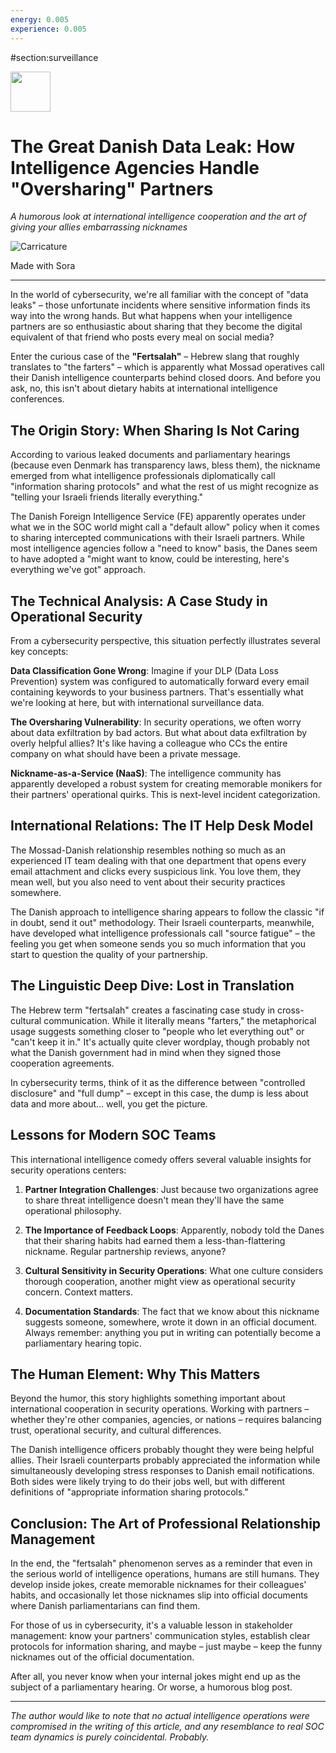 ```yaml
---
energy: 0.005
experience: 0.005
---
```


#section:surveillance

<img src="https://r2cdn.perplexity.ai/pplx-full-logo-primary-dark%402x.png" style="height:64px;margin-right:32px"/>

# The Great Danish Data Leak: How Intelligence Agencies Handle "Oversharing" Partners

*A humorous look at international intelligence cooperation and the art of giving your allies embarrassing nicknames*

![Carricature](https://videos.openai.com/vg-assets/assets%2Ftask_01k2ten7t3f8wahebtkg1tf2qz%2F1755382063_img_1.webp?st=2025-08-16T20%3A36%3A13Z&se=2025-08-22T21%3A36%3A13Z&sks=b&skt=2025-08-16T20%3A36%3A13Z&ske=2025-08-22T21%3A36%3A13Z&sktid=a48cca56-e6da-484e-a814-9c849652bcb3&skoid=3d249c53-07fa-4ba4-9b65-0bf8eb4ea46a&skv=2019-02-02&sv=2018-11-09&sr=b&sp=r&spr=https%2Chttp&sig=llK6AtV0Ntnh5jontB62NxC7XaWVmVtWWmUXkPVjTc0%3D&az=oaivgprodscus)

Made with Sora 

---

In the world of cybersecurity, we're all familiar with the concept of "data leaks" – those unfortunate incidents where sensitive information finds its way into the wrong hands. But what happens when your intelligence partners are so enthusiastic about sharing that they become the digital equivalent of that friend who posts every meal on social media?

Enter the curious case of the **"Fertsalah"** – Hebrew slang that roughly translates to "the farters" – which is apparently what Mossad operatives call their Danish intelligence counterparts behind closed doors. And before you ask, no, this isn't about dietary habits at international intelligence conferences.

## The Origin Story: When Sharing Is Not Caring

According to various leaked documents and parliamentary hearings (because even Denmark has transparency laws, bless them), the nickname emerged from what intelligence professionals diplomatically call "information sharing protocols" and what the rest of us might recognize as "telling your Israeli friends literally everything."

The Danish Foreign Intelligence Service (FE) apparently operates under what we in the SOC world might call a "default allow" policy when it comes to sharing intercepted communications with their Israeli partners. While most intelligence agencies follow a "need to know" basis, the Danes seem to have adopted a "might want to know, could be interesting, here's everything we've got" approach.

## The Technical Analysis: A Case Study in Operational Security

From a cybersecurity perspective, this situation perfectly illustrates several key concepts:

**Data Classification Gone Wrong**: Imagine if your DLP (Data Loss Prevention) system was configured to automatically forward every email containing keywords to your business partners. That's essentially what we're looking at here, but with international surveillance data.

**The Oversharing Vulnerability**: In security operations, we often worry about data exfiltration by bad actors. But what about data exfiltration by overly helpful allies? It's like having a colleague who CCs the entire company on what should have been a private message.

**Nickname-as-a-Service (NaaS)**: The intelligence community has apparently developed a robust system for creating memorable monikers for their partners' operational quirks. This is next-level incident categorization.

## International Relations: The IT Help Desk Model

The Mossad-Danish relationship resembles nothing so much as an experienced IT team dealing with that one department that opens every email attachment and clicks every suspicious link. You love them, they mean well, but you also need to vent about their security practices somewhere.

The Danish approach to intelligence sharing appears to follow the classic "if in doubt, send it out" methodology. Their Israeli counterparts, meanwhile, have developed what intelligence professionals call "source fatigue" – the feeling you get when someone sends you so much information that you start to question the quality of your partnership.

## The Linguistic Deep Dive: Lost in Translation

The Hebrew term "fertsalah" creates a fascinating case study in cross-cultural communication. While it literally means "farters," the metaphorical usage suggests something closer to "people who let everything out" or "can't keep it in." It's actually quite clever wordplay, though probably not what the Danish government had in mind when they signed those cooperation agreements.

In cybersecurity terms, think of it as the difference between "controlled disclosure" and "full dump" – except in this case, the dump is less about data and more about... well, you get the picture.

## Lessons for Modern SOC Teams

This international intelligence comedy offers several valuable insights for security operations centers:

1. **Partner Integration Challenges**: Just because two organizations agree to share threat intelligence doesn't mean they'll have the same operational philosophy.

2. **The Importance of Feedback Loops**: Apparently, nobody told the Danes that their sharing habits had earned them a less-than-flattering nickname. Regular partnership reviews, anyone?

3. **Cultural Sensitivity in Security Operations**: What one culture considers thorough cooperation, another might view as operational security concern. Context matters.

4. **Documentation Standards**: The fact that we know about this nickname suggests someone, somewhere, wrote it down in an official document. Always remember: anything you put in writing can potentially become a parliamentary hearing topic.

## The Human Element: Why This Matters

Beyond the humor, this story highlights something important about international cooperation in security operations. Working with partners – whether they're other companies, agencies, or nations – requires balancing trust, operational security, and cultural differences.

The Danish intelligence officers probably thought they were being helpful allies. Their Israeli counterparts probably appreciated the information while simultaneously developing stress responses to Danish email notifications. Both sides were likely trying to do their jobs well, but with different definitions of "appropriate information sharing protocols."

## Conclusion: The Art of Professional Relationship Management

In the end, the "fertsalah" phenomenon serves as a reminder that even in the serious world of intelligence operations, humans are still humans. They develop inside jokes, create memorable nicknames for their colleagues' habits, and occasionally let those nicknames slip into official documents where Danish parliamentarians can find them.

For those of us in cybersecurity, it's a valuable lesson in stakeholder management: know your partners' communication styles, establish clear protocols for information sharing, and maybe – just maybe – keep the funny nicknames out of the official documentation.

After all, you never know when your internal jokes might end up as the subject of a parliamentary hearing. Or worse, a humorous blog post.

---

*The author would like to note that no actual intelligence operations were compromised in the writing of this article, and any resemblance to real SOC team dynamics is purely coincidental. Probably.*